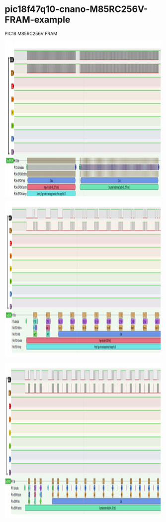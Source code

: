 # pic18f47q10-cnano-M85RC256V-FRAM-example
PIC18 M85RC256V FRAM

<p align="center">
  <img src="/img/RW_EEPROM.PNG" height="500" width="500"/>
</p>

<p align="center">
  <img src="/img/W_EEPROM.PNG" height="500" width="500"/>
</p>

<p align="center">
  <img src="/img/R_EEPROM.PNG" height="500" width="500"/>
</p>
